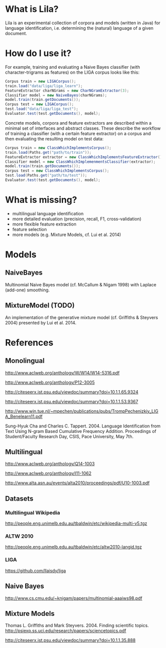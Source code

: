 # What is Lila?
Lila is an experimental collection of corpora and models (written in Java) for language identification, i.e. determining the (natural) language of a given document.


# How do I use it?

For example, training and evaluating a Naive Bayes classifier (with character-trigrams as features) on the LIGA corpus
looks like this:

```java
Corpus train = new LIGACorpus();
train.load("data/liga/liga_learn");
FeatureExtractor charNGrams = new CharNGramExtractor(3);
Classifier model = new NaiveBayes(charNGrams);
model.train(train.getDocuments());
Corpus test = new LIGACorpus();
test.load("data/liga/liga_test");
Evaluator.test(test.getDocuments(), model);
```
Concrete models, corpora and feature extractors are described within a minimal set of interfaces and abstract classes. These describe the workflow of training a classifier (with a certain feature extractor) on a corpus and then evaluating the resulting model on test data:

```java
Corpus train = new ClassWhichImplementsCorpus();
train.load(Paths.get("path/to/train"));
FeatureExtractor extractor = new ClassWhichImplementsFeatureExtractor();
Classifier model = new ClassWhichImplemenmentsClassifier(extractor);
model.train(train.getDocuments());
Corpus test = new ClassWhichImplementsCorpus();
test.load(Paths.get("path/to/test"));
Evaluator.test(test.getDocuments(), model);
```

# What is missing?
- multilingual language identification
- more detailed evaluation (precision, recall, F1, cross-validation)
- more flexible feature extraction
- feature selection
- more models (e.g. Mixture Models, cf. Lui et al. 2014)

# Models

## NaiveBayes

Multinomial Naive Bayes model (cf. McCallum & Nigam 1998) with Laplace (add-one) smoothing.


## MixtureModel (TODO)

An implementation of the generative mixture model (cf. Griffiths & Steyvers 2004) presented by Lui et al. 2014.

# References

## Monolingual
http://www.aclweb.org/anthology/W/W14/W14-5316.pdf

http://www.aclweb.org/anthology/P12-3005

http://citeseerx.ist.psu.edu/viewdoc/summary?doi=10.1.1.65.9324

http://citeseerx.ist.psu.edu/viewdoc/summary?doi=10.1.1.53.9367

http://www.win.tue.nl/~mpechen/publications/pubs/TrompPechenizkiy_LIGA_Benelearn11.pdf

Sung-Hyuk Cha and Charles C. Tappert. 2004. Language Identification from Text Using N-gram Based Cumulative Frequency Addition. Proceedings of Student/Faculty Research Day, CSIS, Pace University, May 7th.

## Multilingual
http://www.aclweb.org/anthology/Q14-1003

http://www.aclweb.org/anthology/I11-1062

http://www.alta.asn.au/events/alta2010/proceedings/pdf/U10-1003.pdf

## Datasets

### Multilingual Wikipedia
http://people.eng.unimelb.edu.au/tbaldwin/etc/wikipedia-multi-v5.tgz

### ALTW 2010
http://people.eng.unimelb.edu.au/tbaldwin/etc/altw2010-langid.tgz

### LIGA
https://github.com/llaisdy/liga 


## Naive Bayes
http://www.cs.cmu.edu/~knigam/papers/multinomial-aaaiws98.pdf

## Mixture Models
Thomas L. Griffiths and Mark Steyvers. 2004. Finding scientific topics.
http://psiexp.ss.uci.edu/research/papers/sciencetopics.pdf

http://citeseerx.ist.psu.edu/viewdoc/summary?doi=10.1.1.35.888
